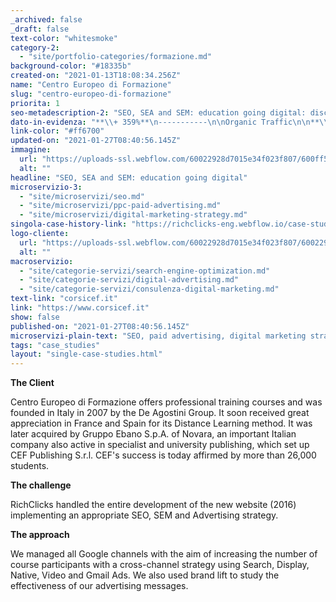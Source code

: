 ```yaml
---
_archived: false
_draft: false
text-color: "whitesmoke"
category-2:
  - "site/portfolio-categories/formazione.md"
background-color: "#18335b"
created-on: "2021-01-13T18:08:34.256Z"
name: "Centro Europeo di Formazione"
slug: "centro-europeo-di-formazione"
priorita: 1
seo-metadescription-2: "SEO, SEA and SEM: education going digital: discover our Centro Europeo di Formazione case study."
dato-in-evidenza: "**\\+ 359%**\n-----------\n\nOrganic Traffic\n\n**\\+ 95%**\n----------\n\nCompletion of targets on all channels\n\n**\\+ 3,95%**\n------------\n\nConversion rate from SEO"
link-color: "#ff6700"
updated-on: "2021-01-27T08:40:56.145Z"
immagine:
  url: "https://uploads-ssl.webflow.com/60022928d7015e34f023f807/600ff5fb33e701e8768491e9_cef-edit.jpg"
  alt: ""
headline: "SEO, SEA and SEM: education going digital"
microservizio-3:
  - "site/microservizi/seo.md"
  - "site/microservizi/ppc-paid-advertising.md"
  - "site/microservizi/digital-marketing-strategy.md"
singola-case-history-link: "https://richclicks-eng.webflow.io/case-studies/centro-europeo-di-formazione"
logo-cliente:
  url: "https://uploads-ssl.webflow.com/60022928d7015e34f023f807/60022928d7015e0c8823fba4_client_0000s_0036_logo%402x-e1486637210593.png"
  alt: ""
macroservizio:
  - "site/categorie-servizi/search-engine-optimization.md"
  - "site/categorie-servizi/digital-advertising.md"
  - "site/categorie-servizi/consulenza-digital-marketing.md"
text-link: "corsicef.it"
link: "https://www.corsicef.it"
show: false
published-on: "2021-01-27T08:40:56.145Z"
microservizi-plain-text: "SEO, paid advertising, digital marketing strategy"
tags: "case_studies"
layout: "single-case-studies.html"
---
```


**The Client**

Centro Europeo di Formazione offers professional training courses and was founded in Italy in 2007 by the De Agostini Group. It soon received great appreciation in France and Spain for its Distance Learning method. It was later acquired by Gruppo Ebano S.p.A. of Novara, an important Italian company also active in specialist and university publishing, which set up CEF Publishing S.r.l. CEF's success is today affirmed by more than 26,000 students.

**The challenge**

RichClicks handled the entire development of the new website (2016) implementing an appropriate SEO, SEM and Advertising strategy.

**The approach**

We managed all Google channels with the aim of increasing the number of course participants with a cross-channel strategy using Search, Display, Native, Video and Gmail Ads. We also used brand lift to study the effectiveness of our advertising messages.
